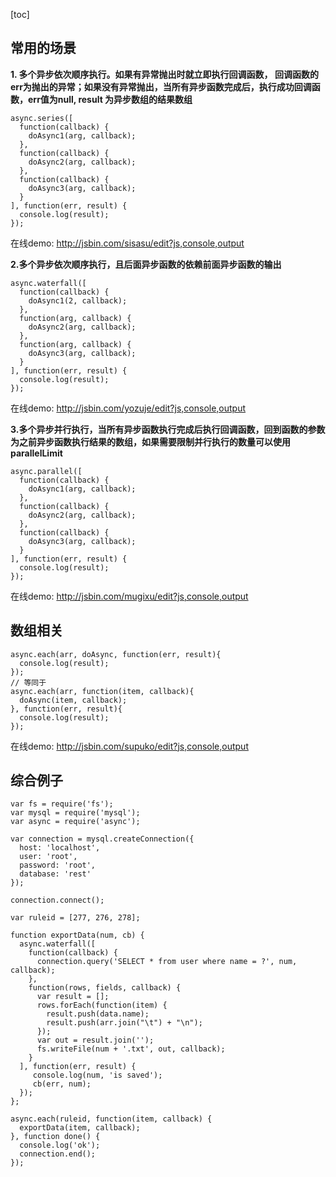 [toc]

## 常用的场景

**1. 多个异步依次顺序执行。如果有异常抛出时就立即执行回调函数， 回调函数的err为抛出的异常；如果没有异常抛出，当所有异步函数完成后，执行成功回调函数，err值为null, result 为异步数组的结果数组**
```
async.series([
  function(callback) {
    doAsync1(arg, callback);
  },   
  function(callback) {
    doAsync2(arg, callback);
  },
  function(callback) {
    doAsync3(arg, callback);
  }
], function(err, result) {
  console.log(result);
});
```

在线demo: http://jsbin.com/sisasu/edit?js,console,output

**2.多个异步依次顺序执行，且后面异步函数的依赖前面异步函数的输出**

```
async.waterfall([
  function(callback) {
    doAsync1(2, callback);
  },
  function(arg, callback) {
    doAsync2(arg, callback);
  },
  function(arg, callback) {
    doAsync3(arg, callback);
  }
], function(err, result) {
  console.log(result);
});
```

在线demo: http://jsbin.com/yozuje/edit?js,console,output

**3.多个异步并行执行，当所有异步函数执行完成后执行回调函数，回到函数的参数为之前异步函数执行结果的数组，如果需要限制并行执行的数量可以使用parallelLimit**

```
async.parallel([
  function(callback) {
    doAsync1(arg, callback);
  },   
  function(callback) {
    doAsync2(arg, callback);
  },
  function(callback) {
    doAsync3(arg, callback);
  }
], function(err, result) {
  console.log(result);
});
```

在线demo: http://jsbin.com/mugixu/edit?js,console,output

## 数组相关

```
async.each(arr, doAsync, function(err, result){
  console.log(result);
});
// 等同于
async.each(arr, function(item, callback){
  doAsync(item, callback);
}, function(err, result){
  console.log(result);
});
```

在线demo: http://jsbin.com/supuko/edit?js,console,output

## 综合例子

```
var fs = require('fs');
var mysql = require('mysql');
var async = require('async');
 
var connection = mysql.createConnection({
  host: 'localhost',
  user: 'root',
  password: 'root',
  database: 'rest'
});
 
connection.connect();
 
var ruleid = [277, 276, 278];
 
function exportData(num, cb) {
  async.waterfall([
    function(callback) {
      connection.query('SELECT * from user where name = ?', num, callback);
    },
    function(rows, fields, callback) {
      var result = [];
      rows.forEach(function(item) {
        result.push(data.name);
        result.push(arr.join("\t") + "\n");
      });
      var out = result.join('');
      fs.writeFile(num + '.txt', out, callback);
    }
  ], function(err, result) {
     console.log(num, 'is saved');
     cb(err, num);
  });
};
 
async.each(ruleid, function(item, callback) {
  exportData(item, callback);
}, function done() {
  console.log('ok');
  connection.end();
});
```